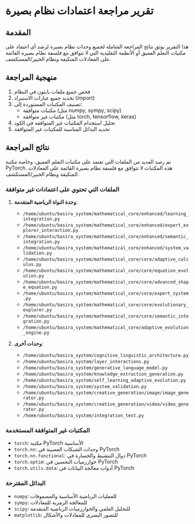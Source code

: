 # تقرير مراجعة اعتمادات نظام بصيرة

## المقدمة

هذا التقرير يوثق نتائج المراجعة الشاملة لجميع وحدات نظام بصيرة لرصد أي اعتماد على مكتبات التعلم العميق أو الأنظمة التقليدية التي لا تتوافق مع فلسفة نظام بصيرة القائمة على المعادلات المتكيفة ونظام الخبير/المستكشف.

## منهجية المراجعة

1. فحص جميع ملفات بايثون في النظام
2. تحديد جميع عبارات الاستيراد (import)
3. تصنيف المكتبات المستوردة إلى:
   - مكتبات متوافقة (مثل numpy, sympy, scipy)
   - مكتبات غير متوافقة (مثل torch, tensorflow, keras)
4. تحليل استخدام المكتبات غير المتوافقة في الكود
5. تحديد البدائل المناسبة للمكتبات غير المتوافقة

## نتائج المراجعة

تم رصد العديد من الملفات التي تعتمد على مكتبات التعلم العميق، وخاصة مكتبة PyTorch. هذه المكتبات لا تتوافق مع فلسفة نظام بصيرة القائمة على المعادلات المتكيفة ونظام الخبير/المستكشف.

### الملفات التي تحتوي على اعتمادات غير متوافقة

1. **وحدة النواة الرياضية المتقدمة**:
   - `/home/ubuntu/basira_system/mathematical_core/enhanced/learning_integration.py`
   - `/home/ubuntu/basira_system/mathematical_core/enhanced/expert_explorer_interaction.py`
   - `/home/ubuntu/basira_system/mathematical_core/enhanced/semantic_integration.py`
   - `/home/ubuntu/basira_system/mathematical_core/enhanced/system_validation.py`
   - `/home/ubuntu/basira_system/mathematical_core/core/adaptive_calculus.py`
   - `/home/ubuntu/basira_system/mathematical_core/core/equation_evolution.py`
   - `/home/ubuntu/basira_system/mathematical_core/core/advanced_shape_equation.py`
   - `/home/ubuntu/basira_system/mathematical_core/core/expert_system.py`
   - `/home/ubuntu/basira_system/mathematical_core/core/evolutionary_explorer.py`
   - `/home/ubuntu/basira_system/mathematical_core/core/semantic_integration.py`
   - `/home/ubuntu/basira_system/mathematical_core/adaptive_evolution_engine.py`

2. **وحدات أخرى**:
   - `/home/ubuntu/basira_system/cognitive_linguistic_architecture.py`
   - `/home/ubuntu/basira_system/layer_interactions.py`
   - `/home/ubuntu/basira_system/generative_language_model.py`
   - `/home/ubuntu/basira_system/knowledge_extraction_generation.py`
   - `/home/ubuntu/basira_system/self_learning_adaptive_evolution.py`
   - `/home/ubuntu/basira_system/system_validation.py`
   - `/home/ubuntu/basira_system/creative_generation/image/image_generator.py`
   - `/home/ubuntu/basira_system/creative_generation/video/video_generator.py`
   - `/home/ubuntu/basira_system/integration_test.py`

### المكتبات غير المتوافقة المستخدمة

- `torch`: مكتبة PyTorch الأساسية
- `torch.nn`: وحدات الشبكات العصبية في PyTorch
- `torch.nn.functional`: دوال التنشيط والخسارة في PyTorch
- `torch.optim`: خوارزميات التحسين في PyTorch
- `torch.utils.data`: أدوات معالجة البيانات في PyTorch

### البدائل المقترحة

- `numpy`: للعمليات الرياضية الأساسية والمصفوفات
- `sympy`: للمعالجة الرمزية للمعادلات
- `scipy`: للتحليل العلمي والخوارزميات الرياضية المتقدمة
- `matplotlib`: للتصور البصري للمعادلات والأشكال

